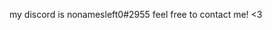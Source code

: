 my discord is nonamesleft0#2955
feel free to contact me! <3
<!---
levithebevi/levithebevi is a ✨ special ✨ repository because its `README.md` (this file) appears on your GitHub profile.
You can click the Preview link to take a look at your changes.
--->
